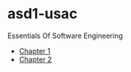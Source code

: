 # asd1-usac

Essentials Of Software Engineering 

- [Chapter 1](./EssentialsOfSoftwareEng/Chap1.md)
- [Chapter 2](./EssentialsOfSoftwareEng/Chap2.md)


